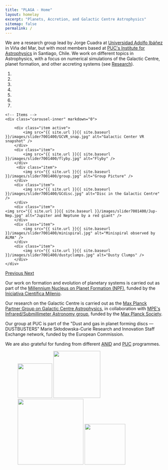 ```yaml
---
title: "PLAGA - Home"
layout: homelay
excerpt: "Planets, Accretion, and Galactic Centre Astrophysics"
sitemap: false
permalink: /
---
```


We are a research group lead by Jorge Cuadra at [Universidad Adolfo
Ibáñez](https://www.uai.cl/) in Viña del Mar, but with most members
based at [PUC's Institute for Astrophysics](http://www.astro.puc.cl/)
in Santiago, Chile.  We work on different topics in Astrophysics, with
a focus on numerical simulations of the Galactic Centre, planet
formation, and other accreting systems (see [Research](research)).


<div markdown="0" id="carousel" class="carousel slide" data-ride="carousel" data-interval="5000" data-pause="hover" >
    <!-- Menu -->
    <ol class="carousel-indicators">
        <li data-target="#carousel" data-slide-to="0" class="active"></li>
        <li data-target="#carousel" data-slide-to="1"></li>
        <li data-target="#carousel" data-slide-to="2"></li>
        <li data-target="#carousel" data-slide-to="3"></li>
        <li data-target="#carousel" data-slide-to="4"></li>
        <li data-target="#carousel" data-slide-to="5"></li>
        <li data-target="#carousel" data-slide-to="6"></li>
    </ol>

    <!-- Items -->
    <div class="carousel-inner" markdown="0">

        <div class="item active">
            <img src="{{ site.url }}{{ site.baseurl }}/images/slider7001400/GCVR_snap.jpg" alt="Galactic Center VR snapshot" />
        </div>
        <div class="item">
            <img src="{{ site.url }}{{ site.baseurl }}/images/slider7001400/flyby.jpg" alt="Flyby" />
        </div>
         <div class="item">
            <img src="{{ site.url }}{{ site.baseurl }}/images/slider7001400/group.jpg" alt="Group Picture" />
        </div>
        <div class="item">
            <img src="{{ site.url }}{{ site.baseurl }}/images/slider7001400/GCdisc.jpg" alt="Disc in the Galactic Centre" />
        </div>
        <div class="item">
    <img src="{{ site.url }}{{ site.baseurl }}/images/slider7001400/Jup-Nep.jpg" alt="Jupiter and Neptune by a red giant" />
        </div>
        <div class="item">
            <img src="{{ site.url }}{{ site.baseurl }}/images/slider7001400/minispiral.jpg" alt="Minispiral observed by ALMA" />
        </div>
        <div class="item">
            <img src="{{ site.url }}{{ site.baseurl }}/images/slider7001400/dustyclumps.jpg" alt="Dusty Clumps" />
        </div>       
    </div>
  <a class="left carousel-control" href="#carousel" role="button" data-slide="prev">
    <span class="glyphicon glyphicon-chevron-left" aria-hidden="true"></span>
    <span class="sr-only">Previous</span>
  </a>
  <a class="right carousel-control" href="#carousel" role="button" data-slide="next">
    <span class="glyphicon glyphicon-chevron-right" aria-hidden="true"></span>
    <span class="sr-only">Next</span>
  </a>
</div>


Our work on formation and evolution of planetary systems is carried
out as part of the [Millennium Nucleus on Planet Formation
(NPF)](www.npf.cl), funded by the [Iniciativa Científica
Milenio](http://www.iniciativamilenio.cl/).

Our research on the Galactic Centre is carried out as the [Max Planck
Partner Group on Galactic Centre
Astrophysics](https://www.latam.mpg.de/4786/grupo-cuadra), in
collaboration with [MPE's Infrared/Submillimeter Astronomy
group](http://www.mpe.mpg.de/ir/), funded by the [Max Planck
Society](https://www.mpg.de/).

Our group at PUC is part of the "Dust and gas in planet forming discs
— DUSTBUSTERS" Marie Skłodowska-Curie Research and Innovation Staff
Exchange network, funded by the European Commission.

We are also grateful for funding from different [ANID](www.anid.cl)
and [PUC](www.puc.cl) programmes.


<!--  **We are  looking for passionate new PhD students, Postdocs, and Master students to join the team** [(more info)]({{ site.url }}{{ site.baseurl }}/vacancies) **!**  -->




<figure class="fourth">
  <img src="{{ site.url }}{{ site.baseurl }}/images/logopic/Logo_UAI.jpg" style="width: 110px">
  <img src="{{ site.url }}{{ site.baseurl }}/images/logopic/Logo_IAPUC.png" style="width: 150px">
  <img src="{{ site.url }}{{ site.baseurl }}/images/logopic/Logo_NPF.jpg" style="width: 210px">
  <img src="{{ site.url }}{{ site.baseurl }}/images/logopic/Logo_MPG.png" style="width: 130px">
</figure>
